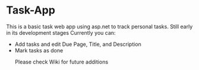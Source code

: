 # Task-App
<p>This is a basic task web app using asp.net to track personal tasks. Still early in its development stages Currently you can:</p>

<ul><li>Add tasks and edit Due Page, Title, and Description</li>
<li>Mark tasks as done</li>

<p>Please check Wiki for future additions</p>
